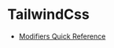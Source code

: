 # TailwindCss

- [Modifiers Quick Reference](https://tailwindcss.com/docs/hover-focus-and-other-states#quick-reference)
